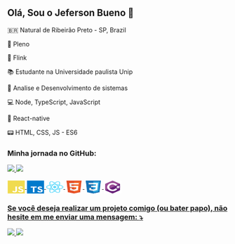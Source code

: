 ## Olá, Sou o Jeferson Bueno 👋

🇧🇷 Natural de Ribeirão Preto - SP, Brazil

:rocket: Pleno

:office: Flink

:books: Estudante na Universidade paulista Unip

:notebook: Analise e Desenvolvimento de sistemas

:computer: Node, TypeScript, JavaScript

:iphone: React-native

:pager: HTML, CSS, JS - ES6


### Minha jornada no GitHub:

 <div>
  <a href="https://github.com/Jefferson-Bueno-Da-Silva">
  <img height="180em" src="https://github-readme-stats.vercel.app/api?username=Jefferson-Bueno-Da-Silva&show_icons=true&theme=dracula&include_all_commits=true"/>
  <img height="180em" src="https://github-readme-stats.vercel.app/api/top-langs/?username=Jefferson-Bueno-Da-Silva&layout=compact&langs_count=8&theme=dracula"/>
<div>

<div style="display: inline_block"><br>
  <img align="center" alt="Rafa-Js" height="30" width="40" src="https://raw.githubusercontent.com/devicons/devicon/master/icons/javascript/javascript-plain.svg">
  <img align="center" alt="Rafa-Ts" height="30" width="40" src="https://raw.githubusercontent.com/devicons/devicon/master/icons/typescript/typescript-plain.svg">
  <img align="center" alt="Rafa-React" height="30" width="40" src="https://raw.githubusercontent.com/devicons/devicon/master/icons/react/react-original.svg">
  <img align="center" alt="Rafa-HTML" height="30" width="40" src="https://raw.githubusercontent.com/devicons/devicon/master/icons/html5/html5-original.svg">
  <img align="center" alt="Rafa-CSS" height="30" width="40" src="https://raw.githubusercontent.com/devicons/devicon/master/icons/css3/css3-original.svg">
  <img align="center" alt="Rafa-Csharp" height="30" width="40" src="https://raw.githubusercontent.com/devicons/devicon/master/icons/csharp/csharp-original.svg">
</div>
  
  ### Se você deseja realizar um projeto comigo (ou bater papo), não hesite em me enviar uma mensagem: :arrow_heading_down:
  
<div>
  <a href = "mailto: jeffersonbuenoprofissional@gmail.com">
    <img src="https://img.shields.io/badge/-Gmail-%23EA4335?style=for-the-badge&logo=gmail&logoColor=white" target="_blank">
  </a>
  
  <a href="https://www.linkedin.com/in/jefferson-bueno-cintra/" target="_blank">
  	<img src="https://img.shields.io/badge/-LinkedIn-%230077B5?style=for-the-badge&logo=linkedin&logoColor=white" target="_blank">
	</a>
  
</div>

